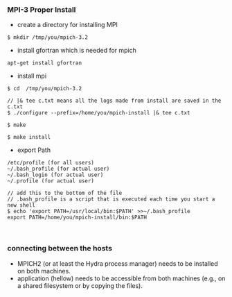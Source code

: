 ### MPI-3 Proper Install
- create a directory for installing MPI
```
$ mkdir /tmp/you/mpich-3.2
```

- install gfortran which is needed for mpich
```
apt-get install gfortran

```

- install mpi
```
$ cd  /tmp/you/mpich-3.2

// |& tee c.txt means all the logs made from install are saved in the c.txt
$ ./configure --prefix=/home/you/mpich-install |& tee c.txt

$ make

$ make install
```

- export Path
```
/etc/profile (for all users)
~/.bash_profile (for actual user)
~/.bash_login (for actual user)
~/.profile (for actual user)

// add this to the bottom of the file
// .bash_profile is a script that is executed each time you start a new shell
$ echo 'export PATH=/usr/local/bin:$PATH' >>~/.bash_profile
export PATH=/home/you/mpich-install/bin:$PATH
```

<br>

### connecting between the hosts
- MPICH2 (or at least the Hydra process manager) needs to be installed on both machines.
- application (hellow) needs to be accessible from both machines (e.g., on a shared filesystem or by copying the files).
